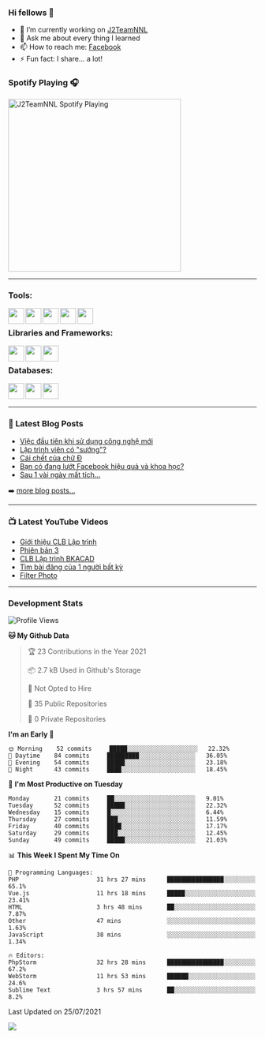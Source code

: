 ### Hi fellows 👋

- 🔭 I’m currently working on [J2TeamNNL]
- 💬 Ask me about every thing I learned
- 📫 How to reach me: [Facebook]
- ⚡ Fun fact: I share... a lot!


### Spotify Playing 🎧
[<img src="https://spotify-playing-git-master.j2teamnnl.vercel.app/api/spotify-playing" alt="J2TeamNNL Spotify Playing" width="350" />](https://open.spotify.com/user/31ghget3jspvgpjwbv5pcwli3smab)

---

### Tools:
<img align='left' height="32" width="32" src="https://cdn.jsdelivr.net/npm/simple-icons@4.8.0/icons/sublimetext.svg" />
<img align='left' height="32" width="32" src="https://cdn.jsdelivr.net/npm/simple-icons@4.8.0/icons/phpstorm.svg" />
<img align='left' height="32" width="32" src="https://cdn.jsdelivr.net/npm/simple-icons@4.8.0/icons/xampp.svg" />
<img align='left' height="32" width="32" src="https://cdn.jsdelivr.net/npm/simple-icons@4.8.0/icons/laragon.svg" />
<img align='left' height="32" width="32" src="https://cdn.jsdelivr.net/npm/simple-icons@4.8.0/icons/docker.svg" />
<br>

### Libraries and Frameworks:
<img align='left' height="32" width="32" src="https://cdn.jsdelivr.net/npm/simple-icons@4.8.0/icons/jquery.svg" />
<img align='left' height="32" width="32" src="https://cdn.jsdelivr.net/npm/simple-icons@4.8.0/icons/laravel.svg" />
<img align='left' height="32" width="32" src="https://cdn.jsdelivr.net/npm/simple-icons@4.8.0/icons/nuxt-dot-js.svg" />
<br>

### Databases:
<img align='left' height="32" width="32" src="https://cdn.jsdelivr.net/npm/simple-icons@4.8.0/icons/mysql.svg" />
<img align='left' height="32" width="32" src="https://cdn.jsdelivr.net/npm/simple-icons@4.8.0/icons/postgresql.svg" />
<img align='left' height="32" width="32" src="https://cdn.jsdelivr.net/npm/simple-icons@4.8.0/icons/elasticsearch.svg" />

<br>
<br>

---

### 📕 Latest Blog Posts
<!-- BLOG-POST-LIST:START -->
- [Việc đầu tiên khi sử dụng công nghệ mới](https://j2teamnnl.blogspot.com/2020/07/viec-au-tien-khi-su-dung-cong-nghe-moi.html)
- [Lập trình viên có "sướng"?](https://j2teamnnl.blogspot.com/2020/03/lap-trinh-vien-co.html)
- [Cái chết của chữ Đ](https://j2teamnnl.blogspot.com/2020/01/cai-chet-cua-chu.html)
- [Bạn có đang lướt Facebook hiệu quả và khoa học?](https://j2teamnnl.blogspot.com/2019/08/ban-co-ang-luot-web-hieu-qua-va-khoa-hoc.html)
- [Sau 1 vài ngày mất tích...](https://j2teamnnl.blogspot.com/2019/08/sau-1-vai-ngay-mat-tich.html)
<!-- BLOG-POST-LIST:END -->
➡️ [more blog posts...](https://j2teamnnl.blogspot.com)

---

### 📺 Latest YouTube Videos
<!-- YOUTUBE:START -->
- [Giới thiệu CLB Lập trình](https://www.youtube.com/watch?v=JL6Rnav6cwQ)
- [Phiên bản 3](https://www.youtube.com/watch?v=4mnEEnLgr2E)
- [CLB Lập trình BKACAD](https://www.youtube.com/watch?v=qBt6Z4il53Y)
- [Tìm bài đăng của 1 người bất kỳ](https://www.youtube.com/watch?v=PyvfvB-l7LA)
- [Filter Photo](https://www.youtube.com/watch?v=5vnjtl5S0Ig)
<!-- YOUTUBE:END -->

---
### Development Stats
<!--START_SECTION:waka-->
![Profile Views](http://img.shields.io/badge/Profile%20Views-24-blue)

**🐱 My Github Data** 

> 🏆 23 Contributions in the Year 2021
 > 
> 📦 2.7 kB Used in Github's Storage 
 > 
> 🚫 Not Opted to Hire
 > 
> 📜 35 Public Repositories 
 > 
> 🔑 0 Private Repositories  
 > 
**I'm an Early 🐤** 

```text
🌞 Morning    52 commits     █████░░░░░░░░░░░░░░░░░░░░   22.32% 
🌆 Daytime    84 commits     █████████░░░░░░░░░░░░░░░░   36.05% 
🌃 Evening    54 commits     █████░░░░░░░░░░░░░░░░░░░░   23.18% 
🌙 Night      43 commits     ████░░░░░░░░░░░░░░░░░░░░░   18.45%

```
📅 **I'm Most Productive on Tuesday** 

```text
Monday       21 commits     ██░░░░░░░░░░░░░░░░░░░░░░░   9.01% 
Tuesday      52 commits     █████░░░░░░░░░░░░░░░░░░░░   22.32% 
Wednesday    15 commits     █░░░░░░░░░░░░░░░░░░░░░░░░   6.44% 
Thursday     27 commits     ███░░░░░░░░░░░░░░░░░░░░░░   11.59% 
Friday       40 commits     ████░░░░░░░░░░░░░░░░░░░░░   17.17% 
Saturday     29 commits     ███░░░░░░░░░░░░░░░░░░░░░░   12.45% 
Sunday       49 commits     █████░░░░░░░░░░░░░░░░░░░░   21.03%

```


📊 **This Week I Spent My Time On** 

```text
💬 Programming Languages: 
PHP                      31 hrs 27 mins      ████████████████░░░░░░░░░   65.1% 
Vue.js                   11 hrs 18 mins      █████░░░░░░░░░░░░░░░░░░░░   23.41% 
HTML                     3 hrs 48 mins       ██░░░░░░░░░░░░░░░░░░░░░░░   7.87% 
Other                    47 mins             ░░░░░░░░░░░░░░░░░░░░░░░░░   1.63% 
JavaScript               38 mins             ░░░░░░░░░░░░░░░░░░░░░░░░░   1.34%

🔥 Editors: 
PhpStorm                 32 hrs 28 mins      ████████████████░░░░░░░░░   67.2% 
WebStorm                 11 hrs 53 mins      ██████░░░░░░░░░░░░░░░░░░░   24.6% 
Sublime Text             3 hrs 57 mins       ██░░░░░░░░░░░░░░░░░░░░░░░   8.2%

```


 Last Updated on 25/07/2021
<!--END_SECTION:waka-->

<img align="left" src="https://github-readme-stats-git-master.j2teamnnl.vercel.app/api?username=J2TeamNNL&show_icons=true&hide_border=true" />


[J2TeamNNL]: https://j2teamnnl.com/
[Facebook]: https://fb.me/j2teamnnl
